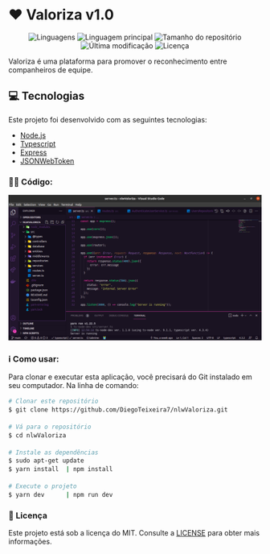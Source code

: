 # :hearts: Valoriza v1.0
<p align="center">
  <img alt="Linguagens" src="https://img.shields.io/github/languages/count/DiegoTeixeira7/nlwValoriza">
  <img alt="Linguagem principal" src="https://img.shields.io/github/languages/top/DiegoTeixeira7/nlwValoriza">
  <img alt="Tamanho do repositório" src="https://img.shields.io/github/repo-size/DiegoTeixeira7/nlwValoriza">
  <img alt="Última modificação" src="https://img.shields.io/github/last-commit/DiegoTeixeira7/nlwValoriza">
  <img alt="Licença" src="https://img.shields.io/badge/license-MIT-brightgreen">
</p>

Valoriza é uma plataforma para promover o reconhecimento entre companheiros de equipe.

## :computer: Tecnologias

Este projeto foi desenvolvido com as seguintes tecnologias:

- [Node.js](https://nodejs.org/en/)
- [Typescript](https://www.typescriptlang.org/)
- [Express](https://expressjs.com/pt-br/)
- [JSONWebToken](https://github.com/auth0/node-jsonwebtoken#readme)

### :man_technologist: Código:

<p align="center">
 <img alt="Backend valoriza" src="./assets/images/valoriza.png" width="1291px" heigth="741px">
</p>

### :information_source: Como usar:

Para clonar e executar esta aplicação, você precisará do Git instalado em seu computador. Na linha de comando:

```bash
# Clonar este repositório
$ git clone https://github.com/DiegoTeixeira7/nlwValoriza.git

# Vá para o repositório
$ cd nlwValoriza

# Instale as dependências
$ sudo apt-get update
$ yarn install  | npm install

# Execute o projeto
$ yarn dev      | npm run dev
```

### :memo: Licença
Este projeto está sob a licença do MIT. Consulte a [LICENSE](LICENSE) para obter mais informações.
